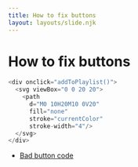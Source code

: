 ```yaml
---
title: How to fix buttons
layout: layouts/slide.njk
---
```


# How to fix buttons

```js
<div onclick="addToPlaylist()">
  <svg viewBox="0 0 20 20">
    <path
      d="M0 10H20M10 0V20"
      fill="none"
      stroke="currentColor"
      stroke-width="4"/>
  </svg>
</div>
```

- [Bad button code](https://codepen.io/learosema/pen/YzLmagX/c2b546faab6dc17990b676b1b3ae5c4f)
